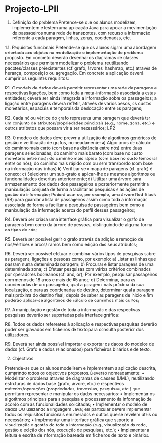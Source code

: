 # Projecto-LPII

1. Definição do problema Pretende-se que os alunos modelizem, implementem e testem uma aplicação Java para apoiar a movimentação de passageiros numa rede de transportes, com recurso a informação referente a cada paragem, linhas, zonas, coordenadas, etc. 

1.1. Requisitos funcionais Pretende-se que os alunos sigam uma abordagem orientada aos objetos na modelização e implementação do problema proposto. Em concreto deverão desenhar os diagramas de classes necessários que permitam modelizar o problema, reutilizando pacotes/classes préexistentes (cf. grafo, árvores, hashmap, etc.) através de herança, composição ou agregação. Em concreto a aplicação deverá cumprir os seguintes requisitos: 

R1. O modelo de dados deverá permitir representar uma rede de paragens e respectivas ligações, bem como toda a meta-informação associada a estas entidades; deverá ser ainda integrada a informação sobre os passageiros; a ligação entre paragens deverá refletir, através de vários pesos, os custos monetários, espaciais e temporais da deslocação entre as paragens; 

R2. Cada nó ou vértice do grafo representa uma paragem que deverá ter um conjunto de atributos/propriedades principais (e.g., nome, zona, etc.) e outros atributos que possam vir a ser necessários; 
LP2 

R3. O modelo de dados deve prever a utilização de algoritmos genéricos de gestão e verificação de grafos, nomeadamente: a) Algoritmos de cálculo: do caminho mais curto (com base na distância entre nós) entre duas paragens selecionadas; do caminho mais barato (com base no custo monetário entre nós); do caminho mais rápido (com base no custo temporal entre os nós); do caminho mais rápido com ou sem transbordo (com base na informação das linhas) b) Verificar se o mapa de paragens (cf. grafo) é conexo; c) Selecionar um sub-grafo e aplicar-lhe os mesmos algoritmos ou funcionalidades descritas anteriormente; d) Utilizar uma árvore para armazenamento dos dados dos passageiros e posteriormente permitir a manipulação conjunta de forma a facilitar as pesquisas e as ações de gestão de informação; Poderá usar-se, por exemplo, uma árvore Red-Black (RB) para guardar a lista de passageiros assim como toda a informação associada de forma a facilitar a pesquisa de passageiros bem como a manipulação da informação acerca do perfil desses passageiros; 

R4. Deverá ser criada uma interface gráfica para visualizar o grafo de paragens bem como da árvore de pessoas, distinguindo de alguma forma os tipos de nós; 

R5. Deverá ser possível gerir o grafo através da adição e remoção de nós/vértices e arcos/ ramos bem como edição dos seus atributos; 

R6. Deverá ser possível efetuar e combinar vários tipos de pesquisas sobre as paragens, ligações e pessoas como, por exemplo: a) Listar as linhas que passam numa determinada paragem; b) Procurar e listar paragens de uma determinada zona; c) Efetuar pesquisas com vários critérios combinados por operadores booleanos (cf. and, or); Por exemplo, pesquisar passageiros com menos de 18 anos e mais de 65 anos; d) Determinar, para as coordenadas de um passageiro, qual a paragem mais próxima da sua localização, e para as coordenadas de destino, determinar qual a paragem mais próxima do destino final; depois de saber as paragens de inicio e fim poderão aplicar-se algoritmos de cálculo de caminhos mais curtos; 

R7. A manipulação e gestão de toda a informação e das respectivas pesquisas deverão ser suportadas pela interface gráfica; 

R8. Todos os dados referentes à aplicação e respectivas pesquisas deverão poder ser gravados em ficheiros de texto para consulta posterior dos utilizadores; 

R9. Deverá ser ainda possível importar e exportar os dados do modelos de dados (cf. Grafo e dados relacionados) para ficheiros binários e de texto.

2. Objectivos 

Pretende-se que os alunos modelizem e implementem a aplicação descrita, cumprindo todos os objectivos propostos. Deverão nomeadamente:
• Modelizar o problema através de diagramas de classes (UML), reutilizando estruturas de dados base (grafo, árvore, etc.) e respectivos métodos/operações (propriedades, travessias, pesquisas, etc.) que permitam representar e manipular os dados necessários; 
• Implementar os algoritmos principais para a pesquisa e processamento da informação de acordo com as funcionalidades solicitadas; 
• Implementar o modelo de dados OO utilizando a linguagem Java; em particular devem implementar todos os requisitos funcionais enumerados e outros que se revelem úteis ou necessários; 
• Implementar uma interface gráfica que suporte a visualização e gestão de toda a informação (e.g., visualização da rede, gestão e edição dos nós, execução de pesquisas, etc.); 
• Implementar a leitura e escrita de informação baseada em ficheiros de texto e binários.
